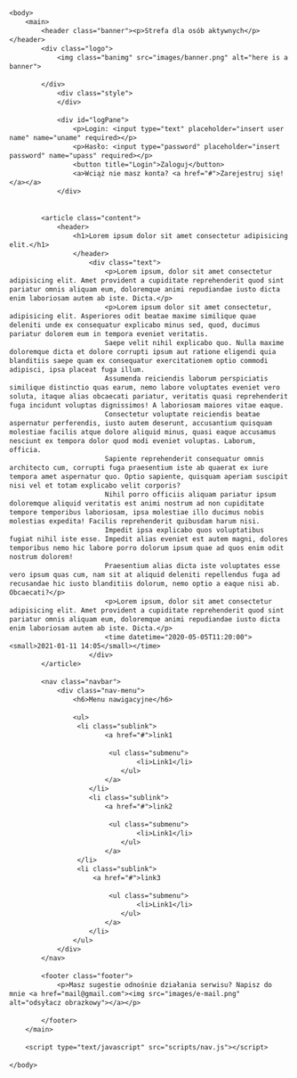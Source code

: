 
    <body>
        <main>
            <header class="banner"><p>Strefa dla osób aktywnych</p></header>
            <div class="logo">
                <img class="banimg" src="images/banner.png" alt="here is a banner">

            </div>
                <div class="style">
                </div>

                <div id="logPane">
                    <p>Login: <input type="text" placeholder="insert user name" name="uname" required></p>
                    <p>Hasło: <input type="password" placeholder="insert password" name="upass" required></p>
                    <button title="Login">Zaloguj</button>
                    <a>Wciąż nie masz konta? <a href="#">Zarejestruj się!</a></a>
                </div>


            <article class="content">
                <header>
                    <h1>Lorem ipsum dolor sit amet consectetur adipisicing elit.</h1>
                    </header>
                        <div class="text">
                            <p>Lorem ipsum, dolor sit amet consectetur adipisicing elit. Amet provident a cupiditate reprehenderit quod sint pariatur omnis aliquam eum, doloremque animi repudiandae iusto dicta enim laboriosam autem ab iste. Dicta.</p>
                            <p>Lorem ipsum dolor sit amet consectetur, adipisicing elit. Asperiores odit beatae maxime similique quae deleniti unde ex consequatur explicabo minus sed, quod, ducimus pariatur dolorem eum in tempora eveniet veritatis.
                            Saepe velit nihil explicabo quo. Nulla maxime doloremque dicta et dolore corrupti ipsum aut ratione eligendi quia blanditiis saepe quam ex consequatur exercitationem optio commodi adipisci, ipsa placeat fuga illum.
                            Assumenda reiciendis laborum perspiciatis similique distinctio quas earum, nemo labore voluptates eveniet vero soluta, itaque alias obcaecati pariatur, veritatis quasi reprehenderit fuga incidunt voluptas dignissimos! A laboriosam maiores vitae eaque.
                            Consectetur voluptate reiciendis beatae aspernatur perferendis, iusto autem deserunt, accusantium quisquam molestiae facilis atque dolore aliquid minus, quasi eaque accusamus nesciunt ex tempora dolor quod modi eveniet voluptas. Laborum, officia.
                            Sapiente reprehenderit consequatur omnis architecto cum, corrupti fuga praesentium iste ab quaerat ex iure tempora amet aspernatur quo. Optio sapiente, quisquam aperiam suscipit nisi vel et totam explicabo velit corporis?
                            Nihil porro officiis aliquam pariatur ipsum doloremque aliquid veritatis est animi nostrum ad non cupiditate tempore temporibus laboriosam, ipsa molestiae illo ducimus nobis molestias expedita! Facilis reprehenderit quibusdam harum nisi.
                            Impedit ipsa explicabo quos voluptatibus fugiat nihil iste esse. Impedit alias eveniet est autem magni, dolores temporibus nemo hic labore porro dolorum ipsum quae ad quos enim odit nostrum dolorem!
                            Praesentium alias dicta iste voluptates esse vero ipsum quas cum, nam sit at aliquid deleniti repellendus fuga ad recusandae hic iusto blanditiis dolorum, nemo optio a eaque nisi ab. Obcaecati?</p>
                            <p>Lorem ipsum, dolor sit amet consectetur adipisicing elit. Amet provident a cupiditate reprehenderit quod sint pariatur omnis aliquam eum, doloremque animi repudiandae iusto dicta enim laboriosam autem ab iste. Dicta.</p>
                            <time datetime="2020-05-05T11:20:00"><small>2021-01-11 14:05</small></time>
                        </div>
            </article>

            <nav class="navbar">
                <div class="nav-menu">
                    <h6>Menu nawigacyjne</h6>

                    <ul>
                     <li class="sublink">
                            <a href="#">link1

                             <ul class="submenu">
                                    <li>Link1</li>
                                </ul>
                            </a>
                        </li>
                        <li class="sublink">
                            <a href="#">link2

                             <ul class="submenu">
                                    <li>Link1</li>
                                </ul>
                            </a>
                     </li>
                     <li class="sublink">
                         <a href="#">link3

                             <ul class="submenu">
                                    <li>Link1</li>
                                </ul>
                            </a>
                        </li>
                    </ul>
                </div>
            </nav>

            <footer class="footer">
                <p>Masz sugestie odnośnie działania serwisu? Napisz do mnie <a href="mail@gmail.com"><img src="images/e-mail.png" alt="odsyłacz obrazkowy"></a></p>

            </footer>
        </main>

        <script type="text/javascript" src="scripts/nav.js"></script>

    </body>
